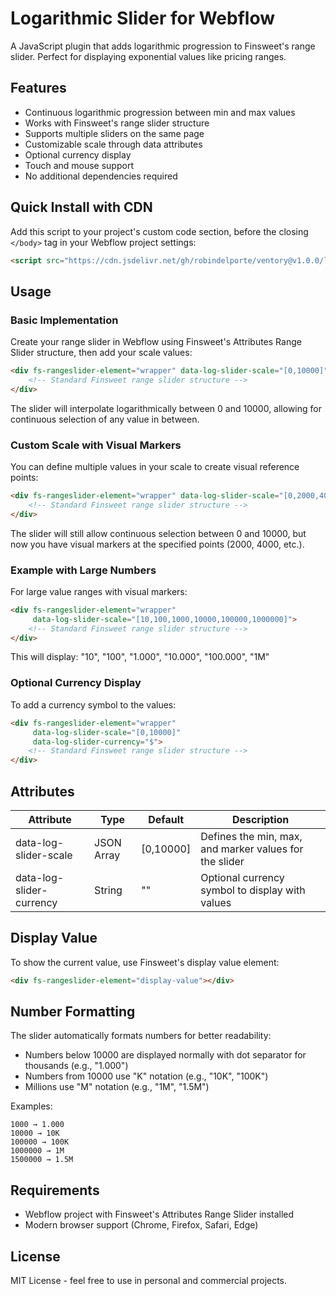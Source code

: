 # Logarithmic Slider for Webflow

A JavaScript plugin that adds logarithmic progression to Finsweet's range slider. Perfect for displaying exponential values like pricing ranges.

## Features

- Continuous logarithmic progression between min and max values
- Works with Finsweet's range slider structure
- Supports multiple sliders on the same page
- Customizable scale through data attributes
- Optional currency display
- Touch and mouse support
- No additional dependencies required

## Quick Install with CDN

Add this script to your project's custom code section, before the closing `</body>` tag in your Webflow project settings:

```html
<script src="https://cdn.jsdelivr.net/gh/robindelporte/ventory@v1.0.0/logarithmic-slider.js"></script>
```

## Usage

### Basic Implementation

Create your range slider in Webflow using Finsweet's Attributes Range Slider structure, then add your scale values:

```html
<div fs-rangeslider-element="wrapper" data-log-slider-scale="[0,10000]">
    <!-- Standard Finsweet range slider structure -->
</div>
```

The slider will interpolate logarithmically between 0 and 10000, allowing for continuous selection of any value in between.

### Custom Scale with Visual Markers

You can define multiple values in your scale to create visual reference points:

```html
<div fs-rangeslider-element="wrapper" data-log-slider-scale="[0,2000,4000,6000,8000,10000]">
    <!-- Standard Finsweet range slider structure -->
</div>
```

The slider will still allow continuous selection between 0 and 10000, but now you have visual markers at the specified points (2000, 4000, etc.).

### Example with Large Numbers

For large value ranges with visual markers:

```html
<div fs-rangeslider-element="wrapper" 
     data-log-slider-scale="[10,100,1000,10000,100000,1000000]">
    <!-- Standard Finsweet range slider structure -->
</div>
```

This will display: "10", "100", "1.000", "10.000", "100.000", "1M"

### Optional Currency Display

To add a currency symbol to the values:

```html
<div fs-rangeslider-element="wrapper" 
     data-log-slider-scale="[0,10000]"
     data-log-slider-currency="$">
    <!-- Standard Finsweet range slider structure -->
</div>
```

## Attributes

| Attribute | Type | Default | Description |
|-----------|------|---------|-------------|
| data-log-slider-scale | JSON Array | [0,10000] | Defines the min, max, and marker values for the slider |
| data-log-slider-currency | String | "" | Optional currency symbol to display with values |

## Display Value

To show the current value, use Finsweet's display value element:

```html
<div fs-rangeslider-element="display-value"></div>
```

## Number Formatting

The slider automatically formats numbers for better readability:
- Numbers below 10000 are displayed normally with dot separator for thousands (e.g., "1.000")
- Numbers from 10000 use "K" notation (e.g., "10K", "100K")
- Millions use "M" notation (e.g., "1M", "1.5M")

Examples:
```
1000 → 1.000
10000 → 10K
100000 → 100K
1000000 → 1M
1500000 → 1.5M
```

## Requirements

- Webflow project with Finsweet's Attributes Range Slider installed
- Modern browser support (Chrome, Firefox, Safari, Edge)

## License

MIT License - feel free to use in personal and commercial projects.
